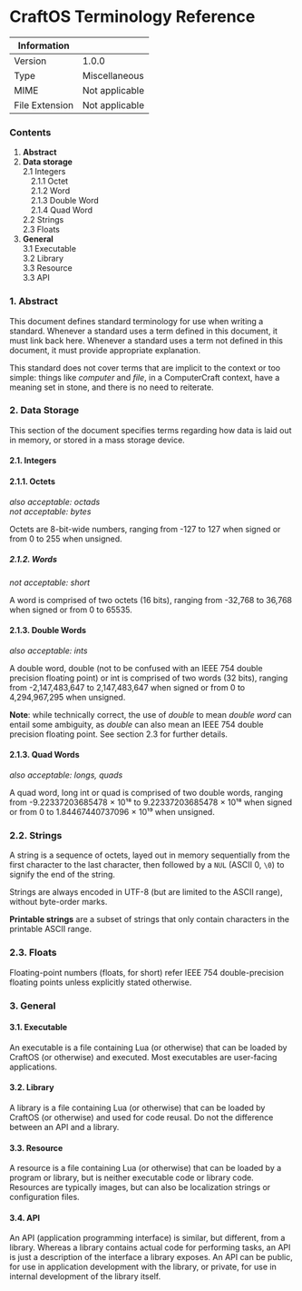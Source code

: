 # CraftOS Terminology Reference

|   Information  |                |  
|----------------|----------------|
| Version        | 1.0.0          |  
| Type           | Miscellaneous  |
| MIME           | Not applicable |
| File Extension | Not applicable |

### Contents

1. **Abstract**  
2. **Data storage**  
	2.1 Integers  
	&emsp;2.1.1 Octet  
	&emsp;2.1.2 Word  
	&emsp;2.1.3 Double Word  
	&emsp;2.1.4 Quad Word  
	2.2 Strings  
	2.3 Floats
3. **General**  
	3.1 Executable  
	3.2 Library  
	3.3 Resource  
	3.3 API

### 1. Abstract

This document defines standard terminology for use when writing a standard. Whenever a standard uses a term defined in this document, it must link back here. Whenever a standard uses a term not defined in this document, it must provide appropriate explanation.

This standard does not cover terms that are implicit to the context or too simple: things like _computer_ and _file_, in a ComputerCraft context, have a meaning set in stone, and there is no need to reiterate.

### 2. Data Storage

This section of the document specifies terms regarding how data is laid out in memory, or stored in a mass storage device.

#### 2.1. Integers

#### 2.1.1. Octets
_also acceptable: octads_  
_not acceptable: bytes_


Octets are 8-bit-wide numbers, ranging from -127 to 127 when signed or from 0 to 255 when unsigned.

##### 2.1.2. Words
_not acceptable: short_  

A word is comprised of two octets (16 bits), ranging from -32,768 to 36,768 when signed or from 0 to 65535.

#### 2.1.3. Double Words
_also acceptable: ints_

A double word, double (not to be confused with an IEEE 754 double precision floating point) or int is comprised of two words (32 bits), ranging from -2,147,483,647 to 2,147,483,647 when signed or from 0 to 4,294,967,295 when unsigned.

**Note**: while technically correct, the use of _double_ to mean _double word_ can entail some ambiguity, as _double_ can also mean an IEEE 754 double precision floating point. See section 2.3 for further details.


#### 2.1.3. Quad Words
_also acceptable: longs, quads_

A quad word, long int or quad is comprised of two double words, ranging from -9.22337203685478 × 10¹⁸ to 9.22337203685478 × 10¹⁸ when signed or from 0 to 1.84467440737096 × 10¹⁹ when unsigned.

### 2.2. Strings

A string is a sequence of octets, layed out in memory sequentially from the first character to the last character, then followed by a `NUL` (ASCII 0, `\0`) to signify the end of the string.

Strings are always encoded in UTF-8 (but are limited to the ASCII range), without byte-order marks.

**Printable strings** are a subset of strings that only contain characters in the printable ASCII range.

### 2.3. Floats

Floating-point numbers (floats, for short) refer IEEE 754  double-precision floating points unless explicitly stated otherwise.


### 3. General

#### 3.1. Executable

An executable is a file containing Lua (or otherwise) that can be loaded by CraftOS (or otherwise) and executed. Most executables are user-facing applications.

#### 3.2. Library

A library is a file containing Lua (or otherwise) that can be loaded by CraftOS (or otherwise) and used for code reusal. Do not the difference between an API and a library.


#### 3.3. Resource

A resource is a file containing Lua (or otherwise) that can be loaded by a program or library, but is neither executable code or library code. Resources are typically images, but can also be localization strings or configuration files.

#### 3.4. API

An API (application programming interface) is similar, but different, from a library. Whereas a library contains actual code for performing tasks, an API is just a description of the interface a library exposes. An API can be public, for use in application development with the library, or private, for use in internal development of the library itself.

